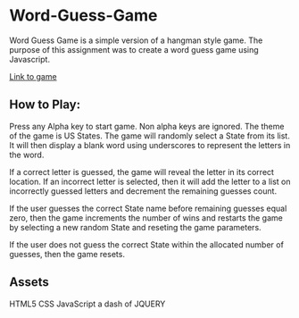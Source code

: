 # Word-Guess-Game
Word Guess Game is a simple version of a hangman style game. The purpose of this assignment was to create a word guess game using Javascript.

[Link to game](https://welljer.github.io/Word-Guess-Game/)

## How to Play:

Press any Alpha key to start game. Non alpha keys are ignored. The theme of the game is US States. 
The game will randomly select a State from its list. 
It will then display a blank word using underscores to represent the letters in the word.

If a correct letter is guessed, the game will reveal the letter in its correct location. 
If an incorrect letter is selected, then it will add the letter to a list on incorrectly guessed letters and decrement the remaining guesses count.

If the user guesses the correct State name before remaining guesses equal zero, then the game increments the number of wins and restarts the game by selecting a new random State and reseting the game parameters.

If the user does not guess the correct State within the allocated number of guesses, then the game resets.

## Assets 

HTML5
CSS
JavaScript
a dash of JQUERY
